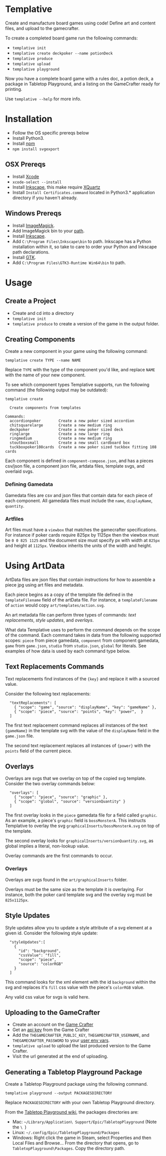 
# Templative

Create and manufacture board games using code! Define art and content files, and upload to the gamecrafter.

To create a completed board game run the following commands:

- `templative init`
- `templative create deckpoker --name potionDeck`
- `templative produce`
- `templative upload`
- `templative playground`

Now you have a complete board game with a rules doc, a potion deck, a package in Tabletop Playground, and a listing on the GameCrafter ready for printing. 

Use `templative --help` for more info.

# Installation

- Follow the OS specific prereqs below
- Install Python3.
- Install [npm](https://docs.npmjs.com/downloading-and-installing-node-js-and-npm)
- `npm install svgexport`

## OSX Prereqs

- Install [Xcode](https://apps.apple.com/us/app/xcode/id497799835?mt=12)
- `xcode-select --install`
- Install [Inkscape](https://inkscape.org), this make require [XQuartz](https://www.xquartz.org/)
- Install `Install Certificates.command` located in Python3.* application directory if you haven't already.

## Windows Prereqs
- Install [ImageMagick](https://imagemagick.org/script/download.php#windows).
- Add ImageMagick bin to your [path](https://stackoverflow.com/questions/44272416/how-to-add-a-folder-to-path-environment-variable-in-windows-10-with-screensho).
- Install [Inkscape](https://inkscape.org).
- Add `C:\Program Files\Inkscape\bin` to path. Inkscape has a Python installation within it, so take to care to order your Python and Inkscape path declarations.
- Install [GTK](https://github.com/tschoonj/GTK-for-Windows-Runtime-Environment-Installer/releases).
- Add `C:\Program Files\GTK3-Runtime Win64\bin` to path.

# Usage

## Create a Project
- Create and cd into a directory
- `templative init`
- `templative produce` to create a version of the game in the output folder. 

## Creating Components

Create a new component in your game using the following command:

`templative create TYPE --name NAME`

Replace `TYPE` with the type of the component you'd like, and replace `NAME` with the name of your new component.

To see which component types Templative supports, run the following command (the following output may be outdated):

```
templative create

  Create components from templates

Commands:
  accordionpoker        Create a new poker sized accordion
  chitsquarelarge       Create a new medium ring
  deckpoker             Create a new poker sized deck
  ringlarge             Create a new large ring
  ringmedium            Create a new medium ring
  stoutboxsmall         Create a new small cardboard box
  tuckboxpoker108cards  Create a new poker sized tuckbox fitting 108 cards
```

Each component is defined in `component-compose.json`, and has a pieces csv/json file, a component json file, artdata files, template svgs, and overlaid svgs.

### Defining Gamedata

Gamedata files are csv and json files that contain data for each piece of each component. All gamedata files must include the `name`, `displayName`, `quantity`.

### Artfiles

Art files must have a `viewbox` that matches the gamecrafter specifications. For instance if poker cards require 825px by 1125px then the viewbox must be `0 0 825 1125` and the document size must specify px with width at `825px` and height at `1125px`. Viewbox inherits the units of the width and height.

# Using ArtData

ArtData files are json files that contain instructions for how to assemble a piece jpg using art files and metadata.

Each piece begins as a copy of the template file defined in the `templateFilename` field of the artData file. For instance, a `templateFilename` of `action` would copy `art/templates/action.svg`.

An art metadata file can perform three types of commands: *text replacements*, *style updates*, and *overlays*.

What data Templative uses to perform the command depends on the scope of the command. Each command takes in data from the following supported scopes: `piece` from piece gamedata, `component` from component gamedata, `game` from `game.json`, `studio` from `studio.json`, `global` for literals. See examples of how data is used by each command type below.

## Text Replacements Commands

Text replacements find instances of the `{key}` and replace it with a sourced value.

Consider the following text replacements:

```
  "textReplacements": [
    { "scope": "game", "source": "displayName", "key": "gameName" },
    { "scope": "piece", "source": "points", "key": "power",  }
  ]
```

The first text replacement command replaces all instances of the text `{gameName}` in the template svg with the value of the `displayName` field in the `game.json` file.

The second text replacement replaces all instances of `{power}` with the `points` field of the current piece.

## Overlays

Overlays are svgs that we overlay on top of the copied svg template. Consider the two overlay commands below:

```
  "overlays": [
    { "scope": "piece", "source": "graphic" },
    { "scope": "global", "source": "versionQuantity" }
  ]
```

The first overlay looks in the `piece` gamedata file for a field called `graphic`. As an example, a piece's `graphic` field is `bossMonsterA`. This instructs Templative to overlay the svg `graphicalInserts/bossMonsterA.svg` on top of the template. 

The second overlay looks for `graphicalInserts/versionQuantity.svg`, as global implies a literal, non-lookup value.

Overlay commands are the first commands to occur. 

### Overlays

Overlays are svgs found in the `art/graphicalInserts` folder.

Overlays must be the same size as the template it is overlaying. For instance, both the poker card template svg and the overlay svg must be `825x1125px`.

## Style Updates

Style updates allow you to update a style attribute of a svg element at a given id. Consider the following style update:

```
  "styleUpdates":[
    { 
      "id": "background", 
      "cssValue": "fill", 
      "scope": "piece", 
      "source": "colorRGB" 
    }
  ]
```

This command looks for the xml element with the id `background` within the svg and replaces it's `fill` css value with the piece's `colorRGB` value.

Any valid css value for svgs is valid here.


## Uploading to the GameCrafter
- Create an account on the [Game Crafter](https://www.thegamecrafter.com)
- Get an [api key](https://www.thegamecrafter.com/account/apikeys) from the Game Crafter
- Add the `THEGAMECRAFTER_PUBLIC_KEY`, `THEGAMECRAFTER_USERNAME`, and `THEGAMECRAFTER_PASSWORD` to your [user env vars](https://www.schrodinger.com/kb/1842).
- `templative upload` to upload the last produced version to the Game Crafter.
- Visit the url generated at the end of uploading.

## Generating a Tabletop Playground Package

Create a Tabletop Playground package using the following command. 

`templative playground --output PACKAGESDIRECTORY`

Replace `PACKAGESDIRECTORY` with your own Tabletop Playground directory.

From the [Tabletop Playground wiki](https://tabletop-playground.com/knowledge-base/packages/), the packages directories are:
- Mac: `~/Library/Application\ Support/Epic/TabletopPlayground` (Note the `\ `)
- Linux: `~/.config/Epic/TabletopPlayground/Packages`
- Windows: Right click the game in Steam, select Properties and then Local Files and Browse… From the directory that opens, go to `TabletopPlayground\Packages`. Copy the directory path.


